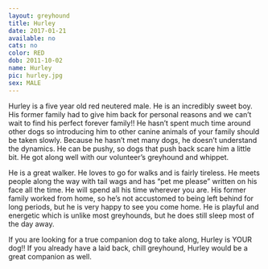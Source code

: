 ```yaml
---
layout: greyhound
title: Hurley
date: 2017-01-21
available: no
cats: no
color: RED
dob: 2011-10-02
name: Hurley
pic: hurley.jpg
sex: MALE
---
```


Hurley is a five year old red neutered male.  He is an incredibly sweet boy.  His former family had to give him back for personal reasons and we can’t wait to find his perfect forever family!!  He hasn’t spent much time around other dogs so introducing him to other canine animals of your family should be taken slowly.  Because he hasn’t met many dogs, he doesn’t understand the dynamics.  He can be pushy, so dogs that push back scare him a little bit.  He got along well with our volunteer’s greyhound and whippet.

He is a great walker.  He loves to go for walks and is fairly tireless.  He meets people along the way with tail wags and has “pet me please” written on his face all the time.  He will spend all his time wherever you are.  His former family worked from home, so he’s not accustomed to being left behind for long periods, but he is very happy to see you come home.  He is playful and energetic which is unlike most greyhounds, but he does still sleep most of the day away.

If you are looking for a true companion dog to take along, Hurley is YOUR dog!!  If you already have a laid back, chill greyhound, Hurley would be a great companion as well.
